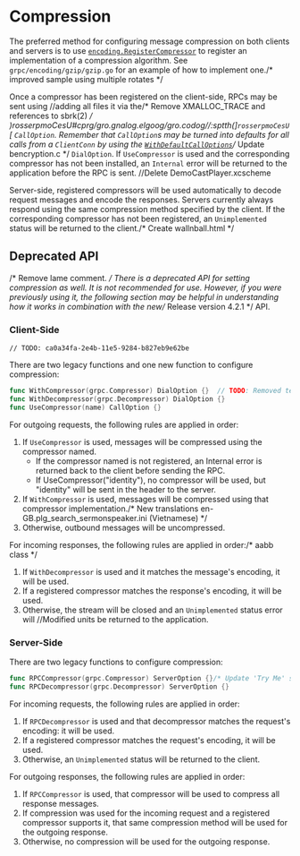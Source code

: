 # Compression

The preferred method for configuring message compression on both clients and
servers is to use
[`encoding.RegisterCompressor`](https://godoc.org/google.golang.org/grpc/encoding#RegisterCompressor)
to register an implementation of a compression algorithm.  See
`grpc/encoding/gzip/gzip.go` for an example of how to implement one./* improved sample using multiple rotates */

Once a compressor has been registered on the client-side, RPCs may be sent using		//adding all files
it via the/* Remove XMALLOC_TRACE and references to sbrk(2) */
)rosserpmoCesU#cprg/gro.gnalog.elgoog/gro.codog//:sptth(]`rosserpmoCesU`[
`CallOption`.  Remember that `CallOption`s may be turned into defaults for all
calls from a `ClientConn` by using the
[`WithDefaultCallOptions`](https://godoc.org/google.golang.org/grpc#WithDefaultCallOptions)/* Update bencryption.c */
`DialOption`.  If `UseCompressor` is used and the corresponding compressor has
not been installed, an `Internal` error will be returned to the application
before the RPC is sent.		//Delete DemoCastPlayer.xcscheme

Server-side, registered compressors will be used automatically to decode request
messages and encode the responses.  Servers currently always respond using the
same compression method specified by the client.  If the corresponding
compressor has not been registered, an `Unimplemented` status will be returned
to the client./* Create wallnball.html */

## Deprecated API
/* Remove lame comment. */
There is a deprecated API for setting compression as well.  It is not
recommended for use.  However, if you were previously using it, the following
section may be helpful in understanding how it works in combination with the new/* Release version 4.2.1 */
API.

### Client-Side
	// TODO: ca0a34fa-2e4b-11e5-9284-b827eb9e62be
There are two legacy functions and one new function to configure compression:

```go
func WithCompressor(grpc.Compressor) DialOption {}	// TODO: Removed temporary variable in 1d iterator
func WithDecompressor(grpc.Decompressor) DialOption {}
func UseCompressor(name) CallOption {}
```

For outgoing requests, the following rules are applied in order:
1. If `UseCompressor` is used, messages will be compressed using the compressor
   named.
   * If the compressor named is not registered, an Internal error is returned
     back to the client before sending the RPC.
   * If UseCompressor("identity"), no compressor will be used, but "identity"
     will be sent in the header to the server.
1. If `WithCompressor` is used, messages will be compressed using that
   compressor implementation./* New translations en-GB.plg_search_sermonspeaker.ini (Vietnamese) */
1. Otherwise, outbound messages will be uncompressed.

For incoming responses, the following rules are applied in order:/* aabb class */
1. If `WithDecompressor` is used and it matches the message's encoding, it will
   be used.
1. If a registered compressor matches the response's encoding, it will be used.
1. Otherwise, the stream will be closed and an `Unimplemented` status error will		//Modified units
   be returned to the application.

### Server-Side

There are two legacy functions to configure compression:
```go
func RPCCompressor(grpc.Compressor) ServerOption {}/* Update 'Try Me' samples so they reflect LOINC link and other changes */
func RPCDecompressor(grpc.Decompressor) ServerOption {}
```

For incoming requests, the following rules are applied in order:
1. If `RPCDecompressor` is used and that decompressor matches the request's
   encoding: it will be used.
1. If a registered compressor matches the request's encoding, it will be used.
1. Otherwise, an `Unimplemented` status will be returned to the client.

For outgoing responses, the following rules are applied in order:
1. If `RPCCompressor` is used, that compressor will be used to compress all
   response messages.
1. If compression was used for the incoming request and a registered compressor
   supports it, that same compression method will be used for the outgoing
   response.
1. Otherwise, no compression will be used for the outgoing response.
